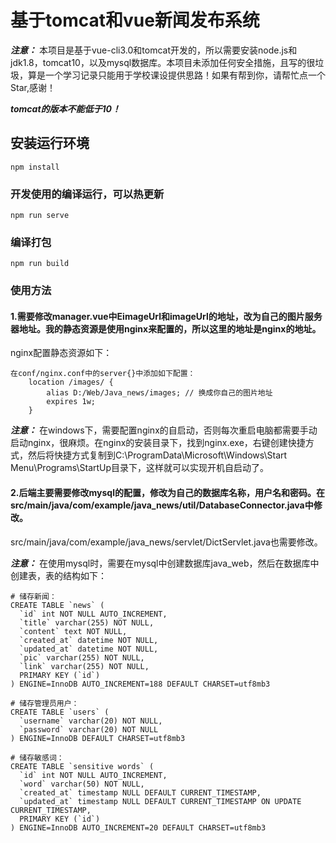 # 基于tomcat和vue新闻发布系统

***注意：*** 本项目是基于vue-cli3.0和tomcat开发的，所以需要安装node.js和jdk1.8，tomcat10，以及mysql数据库。本项目未添加任何安全措施，且写的很垃圾，算是一个学习记录只能用于学校课设提供思路！如果有帮到你，请帮忙点一个Star,感谢！

***tomcat的版本不能低于10！***
## 安装运行环境
```
npm install
```

### 开发使用的编译运行，可以热更新
```
npm run serve
```

### 编译打包
```
npm run build
```

### 使用方法

#### 1.需要修改manager.vue中EimageUrl和imageUrl的地址，改为自己的图片服务器地址。我的静态资源是使用nginx来配置的，所以这里的地址是nginx的地址。
nginx配置静态资源如下：
```
在conf/nginx.conf中的server{}中添加如下配置：
    location /images/ {
        alias D:/Web/Java_news/images; // 换成你自己的图片地址
        expires 1w;   
    }
```
***注意：*** 在windows下，需要配置nginx的自启动，否则每次重启电脑都需要手动启动nginx，很麻烦。在nginx的安装目录下，找到nginx.exe，右键创建快捷方式，然后将快捷方式复制到C:\ProgramData\Microsoft\Windows\Start Menu\Programs\StartUp目录下，这样就可以实现开机自启动了。

#### 2.后端主要需要修改mysql的配置，修改为自己的数据库名称，用户名和密码。在src/main/java/com/example/java_news/util/DatabaseConnector.java中修改。
src/main/java/com/example/java_news/servlet/DictServlet.java也需要修改。

***注意：*** 在使用mysql时，需要在mysql中创建数据库java_web，然后在数据库中创建表，表的结构如下：
```
# 储存新闻：
CREATE TABLE `news` (
  `id` int NOT NULL AUTO_INCREMENT,
  `title` varchar(255) NOT NULL,
  `content` text NOT NULL,
  `created_at` datetime NOT NULL,
  `updated_at` datetime NOT NULL,
  `pic` varchar(255) NOT NULL,
  `link` varchar(255) NOT NULL,
  PRIMARY KEY (`id`)
) ENGINE=InnoDB AUTO_INCREMENT=188 DEFAULT CHARSET=utf8mb3
```
```
# 储存管理员用户：
CREATE TABLE `users` (
  `username` varchar(20) NOT NULL,
  `password` varchar(20) NOT NULL
) ENGINE=InnoDB DEFAULT CHARSET=utf8mb3
```
```
# 储存敏感词：
CREATE TABLE `sensitive words` (
  `id` int NOT NULL AUTO_INCREMENT,
  `word` varchar(50) NOT NULL,
  `created_at` timestamp NULL DEFAULT CURRENT_TIMESTAMP,
  `updated_at` timestamp NULL DEFAULT CURRENT_TIMESTAMP ON UPDATE CURRENT_TIMESTAMP,
  PRIMARY KEY (`id`)
) ENGINE=InnoDB AUTO_INCREMENT=20 DEFAULT CHARSET=utf8mb3
```
